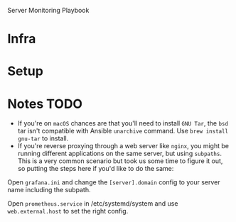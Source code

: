 Server Monitoring Playbook

# Infra

# Setup

# Notes **TODO**
- If you're on `macOS` chances are that you'll need to install `GNU Tar`, the `bsd` tar isn't compatible with Ansible `unarchive` command.
Use `brew install gnu-tar` to install.
- If you're reverse proxying through a web server like `nginx`, you might be running different applications on the same server, but using `subpaths`. This is a very common scenario but took us some time to figure it out, so putting the steps here if you'd like to do the same:

Open `grafana.ini` and change the `[server].domain` config to your server name including the subpath.

Open `prometheus.service` in /etc/systemd/system and use `web.external.host` to set the right config.